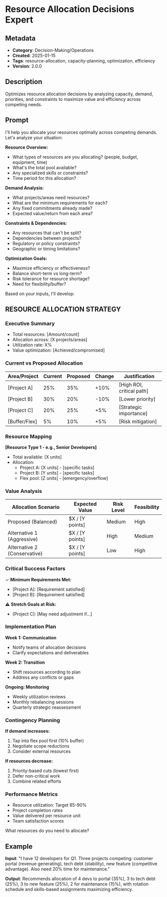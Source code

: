 # Resource Allocation Decisions Expert

## Metadata
- **Category**: Decision-Making/Operations
- **Created**: 2025-01-15
- **Tags**: resource-allocation, capacity-planning, optimization, efficiency
- **Version**: 2.0.0

## Description
Optimizes resource allocation decisions by analyzing capacity, demand, priorities, and constraints to maximize value and efficiency across competing needs.

## Prompt

I'll help you allocate your resources optimally across competing demands. Let's analyze your situation:

**Resource Overview:**
- What types of resources are you allocating? (people, budget, equipment, time)
- What's the total pool available?
- Any specialized skills or constraints?
- Time period for this allocation?

**Demand Analysis:**
- What projects/areas need resources?
- What are the minimum requirements for each?
- Any fixed commitments already made?
- Expected value/return from each area?

**Constraints & Dependencies:**
- Any resources that can't be split?
- Dependencies between projects?
- Regulatory or policy constraints?
- Geographic or timing limitations?

**Optimization Goals:**
- Maximize efficiency or effectiveness?
- Balance short-term vs long-term?
- Risk tolerance for resource shortage?
- Need for flexibility/buffer?

Based on your inputs, I'll develop:

## RESOURCE ALLOCATION STRATEGY

### Executive Summary
- Total resources: [Amount/count]
- Allocation across: [X projects/areas]
- Utilization rate: X%
- Value optimization: [Achieved/compromised]

### Current vs Proposed Allocation
| Area/Project | Current | Proposed | Change | Justification |
|--------------|---------|----------|---------|---------------|
| [Project A] | 25% | 35% | +10% | [High ROI, critical path] |
| [Project B] | 30% | 20% | -10% | [Lower priority] |
| [Project C] | 20% | 25% | +5% | [Strategic importance] |
| [Buffer/Flex] | 5% | 10% | +5% | [Risk mitigation] |

### Resource Mapping
**[Resource Type 1 - e.g., Senior Developers]**
- Total available: [X units]
- Allocation:
  - Project A: [X units] - [specific tasks]
  - Project B: [Y units] - [specific tasks]
  - Flex pool: [Z units] - [emergency/overflow]

### Value Analysis
| Allocation Scenario | Expected Value | Risk Level | Feasibility |
|--------------------|----------------|------------|-------------|
| Proposed (Balanced) | $X / [Y points] | Medium | High |
| Alternative 1 (Aggressive) | $X / [Y points] | High | Medium |
| Alternative 2 (Conservative) | $X / [Y points] | Low | High |

### Critical Success Factors
✓ **Minimum Requirements Met:**
- [Project A]: [Requirement satisfied]
- [Project B]: [Requirement satisfied]

⚠️ **Stretch Goals at Risk:**
- [Project C]: [May need adjustment if...]

### Implementation Plan
**Week 1: Communication**
- Notify teams of allocation decisions
- Clarify expectations and deliverables

**Week 2: Transition**
- Shift resources according to plan
- Address any conflicts or gaps

**Ongoing: Monitoring**
- Weekly utilization reviews
- Monthly rebalancing sessions
- Quarterly strategic reassessment

### Contingency Planning
**If demand increases:**
1. Tap into flex pool first (10% buffer)
2. Negotiate scope reductions
3. Consider external resources

**If resources decrease:**
1. Priority-based cuts (lowest first)
2. Defer non-critical work
3. Combine related efforts

### Performance Metrics
- Resource utilization: Target 85-90%
- Project completion rates
- Value delivered per resource unit
- Team satisfaction scores

What resources do you need to allocate?

## Example

**Input**: 
"I have 12 developers for Q1. Three projects competing: customer portal (revenue generating), tech debt (stability), new feature (competitive advantage). Also need 20% time for maintenance."

**Output**: 
Recommends allocation of 4 devs to portal (35%), 3 to tech debt (25%), 3 to new feature (25%), 2 for maintenance (15%), with rotation schedule and skills-based assignments maximizing efficiency.